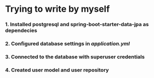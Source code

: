 # Trying to write by myself

### 1. Installed postgresql and spring-boot-starter-data-jpa as dependecies

### 2. Configured database settings in <em>application.yml</em>

### 3. Connected to the database with superuser credentials

### 4. Created user model and user repository